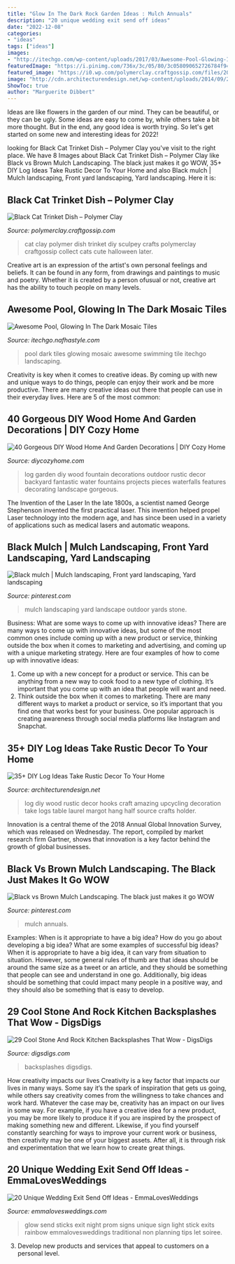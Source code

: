 ```yaml
---
title: "Glow In The Dark Rock Garden Ideas : Mulch Annuals"
description: "20 unique wedding exit send off ideas"
date: "2022-12-08"
categories:
- "ideas"
tags: ["ideas"]
images:
- "http://itechgo.com/wp-content/uploads/2017/03/Awesome-Pool-Glowing-In-The-Dark-Mosaic-Tiles-2.jpg"
featuredImage: "https://i.pinimg.com/736x/3c/05/80/3c058090652726784f9410bc8d27c20e.jpg"
featured_image: "https://i0.wp.com/polymerclay.craftgossip.com/files/2017/10/SwirlyDesigns_Beautyshot_3.jpg?fit=600%2C800"
image: "http://cdn.architecturendesign.net/wp-content/uploads/2014/09/22-Hooks-on-a-log.jpg"
ShowToc: true
author: "Marguerite Dibbert"
---
```



Ideas are like flowers in the garden of our mind. They can be beautiful, or they can be ugly. Some ideas are easy to come by, while others take a bit more thought. But in the end, any good idea is worth trying. So let's get started on some new and interesting ideas for 2022!

	

		
looking for Black Cat Trinket Dish – Polymer Clay you've visit to the right place. We have 8 Images about Black Cat Trinket Dish – Polymer Clay like Black vs Brown Mulch Landscaping. The black just makes it go WOW, 35+ DIY Log Ideas Take Rustic Decor To Your Home and also Black mulch | Mulch landscaping, Front yard landscaping, Yard landscaping. Here it is:
		
    
## Black Cat Trinket Dish – Polymer Clay

<img loading=lazy src="https://i0.wp.com/polymerclay.craftgossip.com/files/2017/10/SwirlyDesigns_Beautyshot_3.jpg?fit=600%2C800" onerror="this.onerror=null;this.src='https://tse2.mm.bing.net/th?id=OIP.XPB9WKnDlaJqEACzHgeJwQHaJ4&amp;pid=15.1';" alt="Black Cat Trinket Dish – Polymer Clay">

_Source: polymerclay.craftgossip.com_

>cat clay polymer dish trinket diy sculpey crafts polymerclay craftgossip collect cats cute halloween later. 

	

Creative art is an expression of the artist's own personal feelings and beliefs. It can be found in any form, from drawings and paintings to music and poetry. Whether it is created by a person ofusual or not, creative art has the ability to touch people on many levels.

    
## Awesome Pool, Glowing In The Dark Mosaic Tiles

<img loading=lazy src="http://itechgo.com/wp-content/uploads/2017/03/Awesome-Pool-Glowing-In-The-Dark-Mosaic-Tiles-2.jpg" onerror="this.onerror=null;this.src='https://tse1.mm.bing.net/th?id=OIP.ZHXG1EzBm1mhngBrERwTXAHaNP&amp;pid=15.1';" alt="Awesome Pool, Glowing In The Dark Mosaic Tiles">

_Source: itechgo.nafhastyle.com_

>pool dark tiles glowing mosaic awesome swimming tile itechgo landscaping. 

	

Creativity is key when it comes to creative ideas. By coming up with new and unique ways to do things, people can enjoy their work and be more productive. There are many creative ideas out there that people can use in their everyday lives. Here are 5 of the most common: 

    
## 40 Gorgeous DIY Wood Home And Garden Decorations | DIY Cozy Home

<img loading=lazy src="http://diycozyhome.com/wp-content/uploads/2016/03/wood-log-fountain.jpg" onerror="this.onerror=null;this.src='https://tse1.mm.bing.net/th?id=OIP.QcPhcOnkxOYx0RIhmeCA_AHaGL&amp;pid=15.1';" alt="40 Gorgeous DIY Wood Home And Garden Decorations | DIY Cozy Home">

_Source: diycozyhome.com_

>log garden diy wood fountain decorations outdoor rustic decor backyard fantastic water fountains projects pieces waterfalls features decorating landscape gorgeous. 

	

The Invention of the Laser
In the late 1800s, a scientist named George Stephenson invented the first practical laser. This invention helped propel Laser technology into the modern age, and has since been used in a variety of applications such as medical lasers and automatic weapons.

    
## Black Mulch | Mulch Landscaping, Front Yard Landscaping, Yard Landscaping

<img loading=lazy src="https://i.pinimg.com/originals/6c/64/54/6c6454730287cc5ac328ccb25d1a7a5a.jpg" onerror="this.onerror=null;this.src='https://tse4.mm.bing.net/th?id=OIP.ha5efCr1ezJv4tA5za77LwHaJ4&amp;pid=15.1';" alt="Black mulch | Mulch landscaping, Front yard landscaping, Yard landscaping">

_Source: pinterest.com_

>mulch landscaping yard landscape outdoor yards stone. 

	

Business: What are some ways to come up with innovative ideas?
There are many ways to come up with innovative ideas, but some of the most common ones include coming up with a new product or service, thinking outside the box when it comes to marketing and advertising, and coming up with a unique marketing strategy. Here are four examples of how to come up with innovative ideas: 
1. Come up with a new concept for a product or service. This can be anything from a new way to cook food to a new type of clothing. It’s important that you come up with an idea that people will want and need. 
2. Think outside the box when it comes to marketing. There are many different ways to market a product or service, so it’s important that you find one that works best for your business. One popular approach is creating awareness through social media platforms like Instagram and Snapchat.

    
## 35+ DIY Log Ideas Take Rustic Decor To Your Home

<img loading=lazy src="http://cdn.architecturendesign.net/wp-content/uploads/2014/09/22-Hooks-on-a-log.jpg" onerror="this.onerror=null;this.src='https://tse3.mm.bing.net/th?id=OIP.V7pIA0b_pu5X98JqS4kIawHaLH&amp;pid=15.1';" alt="35+ DIY Log Ideas Take Rustic Decor To Your Home">

_Source: architecturendesign.net_

>log diy wood rustic decor hooks craft amazing upcycling decoration take logs table laurel margot hang half source crafts holder. 

	

Innovation is a central theme of the 2018 Annual Global Innovation Survey, which was released on Wednesday. The report, compiled by market research firm Gartner, shows that innovation is a key factor behind the growth of global businesses.

    
## Black Vs Brown Mulch Landscaping. The Black Just Makes It Go WOW

<img loading=lazy src="https://i.pinimg.com/736x/3c/05/80/3c058090652726784f9410bc8d27c20e.jpg" onerror="this.onerror=null;this.src='https://tse2.mm.bing.net/th?id=OIP.azpHeqc3-K81S6JaTHlrhgHaE-&amp;pid=15.1';" alt="Black vs Brown Mulch Landscaping. The black just makes it go WOW">

_Source: pinterest.com_

>mulch annuals. 

	

Examples: When is it appropriate to have a big idea? How do you go about developing a big idea? What are some examples of successful big ideas?
When it is appropriate to have a big idea, it can vary from situation to situation. However, some general rules of thumb are that ideas should be around the same size as a tweet or an article, and they should be something that people can see and understand in one go. Additionally, big ideas should be something that could impact many people in a positive way, and they should also be something that is easy to develop.

    
## 29 Cool Stone And Rock Kitchen Backsplashes That Wow - DigsDigs

<img loading=lazy src="https://www.digsdigs.com/photos/cool-stone-kitchen-backsplashes-that-wow-1.jpg" onerror="this.onerror=null;this.src='https://tse1.mm.bing.net/th?id=OIP.GXJjNVsdI-kmFha8j82HOgHaLG&amp;pid=15.1';" alt="29 Cool Stone And Rock Kitchen Backsplashes That Wow - DigsDigs">

_Source: digsdigs.com_

>backsplashes digsdigs. 

	

How creativity impacts our lives
Creativity is a key factor that impacts our lives in many ways. Some say it’s the spark of inspiration that gets us going, while others say creativity comes from the willingness to take chances and work hard. Whatever the case may be, creativity has an impact on our lives in some way. 
For example, if you have a creative idea for a new product, you may be more likely to produce it if you are inspired by the prospect of making something new and different. Likewise, if you find yourself constantly searching for ways to improve your current work or business, then creativity may be one of your biggest assets. After all, it is through risk and experimentation that we learn how to create great things.

    
## 20 Unique Wedding Exit Send Off Ideas - EmmaLovesWeddings

<img loading=lazy src="http://emmalovesweddings.com/wp-content/uploads/2017/08/wedding-night-send-off-ideas-with-glow-sticks.jpg" onerror="this.onerror=null;this.src='https://tse1.mm.bing.net/th?id=OIP.Q4jEzCAN8-yMzRJ45a2AXAHaLH&amp;pid=15.1';" alt="20 Unique Wedding Exit Send Off Ideas - EmmaLovesWeddings">

_Source: emmalovesweddings.com_

>glow send sticks exit night prom signs unique sign light stick exits rainbow emmalovesweddings traditional non planning tips let soiree. 

	

3. Develop new products and services that appeal to customers on a personal level.

